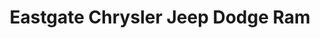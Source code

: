 ---
title: "Eastgate Chrysler Jeep Dodge Ram"
url: /indianapolis/eastgate-chrysler-jeep-dodge-ram/
shop: car
---